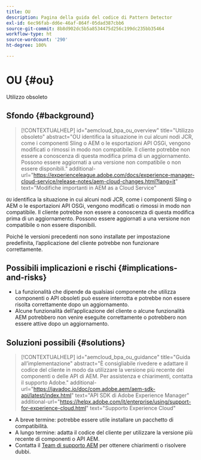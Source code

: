 ```yaml
---
title: OU
description: Pagina della guida del codice di Pattern Detector
exl-id: 6ec96fab-dd6e-46af-864f-05dad387cbb6
source-git-commit: 8b8d902dc5b5a8534475d256c199dc235bb35464
workflow-type: ht
source-wordcount: '290'
ht-degree: 100%

---
```


# OU {#ou}

Utilizzo obsoleto

## Sfondo {#background}

>[!CONTEXTUALHELP]
>id="aemcloud_bpa_ou_overview"
>title="Utilizzo obsoleto"
>abstract="OU identifica la situazione in cui alcuni nodi JCR, come i componenti Sling o AEM o le esportazioni API OSGi, vengono modificati o rimossi in modo non compatibile. Il cliente potrebbe non essere a conoscenza di questa modifica prima di un aggiornamento. Possono essere aggiornati a una versione non compatibile o non essere disponibili."
>additional-url="https://experienceleague.adobe.com/docs/experience-manager-cloud-service/release-notes/aem-cloud-changes.html?lang=it" text="Modifiche importanti in AEM as a Cloud Service"

`OU` identifica la situazione in cui alcuni nodi JCR, come i componenti Sling o AEM o le esportazioni API OSGi, vengono modificati o rimossi in modo non compatibile. Il cliente potrebbe non essere a conoscenza di questa modifica prima di un aggiornamento. Possono essere aggiornati a una versione non compatibile o non essere disponibili.

Poiché le versioni precedenti non sono installate per impostazione predefinita, l’applicazione del cliente potrebbe non funzionare correttamente.

## Possibili implicazioni e rischi {#implications-and-risks}

* La funzionalità che dipende da qualsiasi componente che utilizza componenti o API obsoleti può essere interrotta e potrebbe non essere risolta correttamente dopo un aggiornamento.
* Alcune funzionalità dell’applicazione del cliente o alcune funzionalità AEM potrebbero non venire eseguite correttamente o potrebbero non essere attive dopo un aggiornamento.

## Soluzioni possibili {#solutions}

>[!CONTEXTUALHELP]
>id="aemcloud_bpa_ou_guidance"
>title="Guida all’implementazione"
>abstract="È consigliabile rivedere e adattare il codice del cliente in modo da utilizzare la versione più recente dei componenti o delle API di AEM. Per assistenza e chiarimenti, contatta il supporto Adobe."
>additional-url="https://javadoc.io/doc/com.adobe.aem/aem-sdk-api/latest/index.html" text="API SDK di Adobe Experience Manager"
>additional-url="https://helpx.adobe.com/it/enterprise/using/support-for-experience-cloud.html" text="Supporto Experience Cloud"

* A breve termine: potrebbe essere utile installare un pacchetto di compatibilità.
* A lungo termine: adatta il codice del cliente per utilizzare la versione più recente di componenti o API AEM.
* Contatta il [Team di supporto AEM](https://helpx.adobe.com/it/enterprise/using/support-for-experience-cloud.html) per ottenere chiarimenti o risolvere dubbi.
